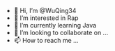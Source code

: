 - 👋 Hi, I’m @WuQing34
- 👀 I’m interested in Rap
- 🌱 I’m currently learning Java
- 💞️ I’m looking to collaborate on ...
- 📫 How to reach me ...

<!---
WuQing34/WuQing34 is a ✨ special ✨ repository because its `README.md` (this file) appears on your GitHub profile.
You can click the Preview link to take a look at your changes.
--->
